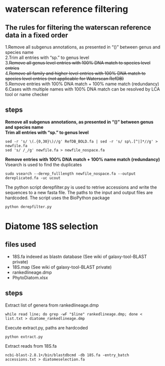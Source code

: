 # waterscan reference filtering
## The rules for filtering the waterscan reference data in a fixed order
1.Remove all subgenus annotations, as presented in “()” between genus and species name<br />
2.Trim all entries with “sp.” to genus level<br />
3.~~Remove all genus level entries with 100% DNA match to species level entries<br />~~
4.~~Remove all family and higher level entries with 100% DNA match to species level entries (not applicable for Waterscan RefDB)~~<br />
5.Remove entries with 100% DNA match + 100% name match (redundancy)<br />
6.Cases with multiple names with 100% DNA match can be resolved by LCA tool or name checker<br />

## steps
**Remove all subgenus annotations, as presented in “()” between genus and species name**<br />
**Trim all entries with “sp.” to genus level**<br />
```
sed -r 's/ \(.{0,30}\)//g' RefDB_BOLD.fa | sed -r 's/ sp\.[^|]*//g' > newfile.fa
sed 's/ /_/g' newfile.fa > newfile_nospace.fa
```
**Remove entries with 100% DNA match + 100% name match (redundancy)**<br />
Vsearch is used to find the duplicates<br />
```
sudo vsearch --derep_fulllength newfile_nospace.fa --output dereplicated.fa -uc ucout
```
The python script derepfilter.py is used to retrive accessions and write the sequences to a new fasta file. The paths to the input and output files are hardcoded. The script uses the BioPython package
```
python derepfilter.py
```

# Diatome 18S selection
## files used
* 18S.fa indexed as blastn database (See wiki of galaxy-tool-BLAST private)
* 18S.map (See wiki of galaxy-tool-BLAST private)
* rankedlineage.dmp
* PhytoDiatom.xlsx

## steps
Extract list of genera from rankedlineage.dmp
```
while read line; do grep -wF "$line" rankedlineage.dmp; done < list.txt > diatome_rankedlineage.dmp
```
Execute extract.py, paths are hardcoded
```
python extract.py
```
Extract reads from 18S.fa
```
ncbi-blast-2.8.1+/bin/blastdbcmd -db 18S.fa -entry_batch accessions.txt > diatomeselection.fa
```
